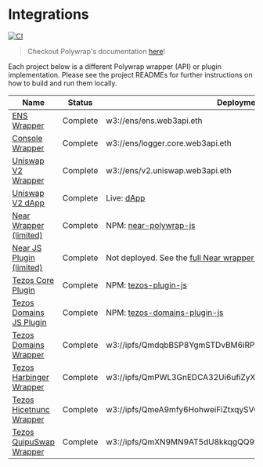 # Integrations

[![CI](https://github.com/blockwatch-cc/polywrap-tezos/actions/workflows/ci.yaml/badge.svg?event=push)](https://github.com/blockwatch-cc/polywrap-tezos/actions/workflows/ci.yaml)

> Checkout Polywrap's documentation [here](https://docs.polywrap.io)!

Each project below is a different Polywrap wrapper (API) or plugin implementation. Please see the project READMEs for further instructions on how to build and run them locally.

| Name                                         | Status   | Deployment                                                                 |
| -------------------------------------------- | -------- | -------------------------------------------------------------------------- |
| [ENS Wrapper](./ens/wrapper)                 | Complete | w3://ens/ens.web3api.eth                                                   |
| [Console Wrapper](./console/wrapper)         | Complete | w3://ens/logger.core.web3api.eth                                           |
| [Uniswap V2 Wrapper](./uniswapv2/wrapper)    | Complete | w3://ens/v2.uniswap.web3api.eth                                            |
| [Uniswap V2 dApp](./uniswapv2)               | Complete | Live: [dApp](https://demo.uniswap.polywrap.io/)                            |
| [Near Wrapper (limited)](./near/wrapper)     | Complete | NPM: [near-polywrap-js](https://www.npmjs.com/package/near-polywrap-js)    |
| [Near JS Plugin (limited)](./near/plugin-js) | Complete | Not deployed. See the [full Near wrapper specification](near/Near%20Polywrapper%20Specification.md) |
| [Tezos Core Plugin](./tezos/plugin-js)          | Complete | NPM: [tezos-plugin-js](https://www.npmjs.com/package/@blockwatch-cc/tezos-plugin-js)    |
| [Tezos Domains JS Plugin](./tezos/tezos-domains-plugin-js)     | Complete | NPM: [tezos-domains-plugin-js](https://www.npmjs.com/package/@blockwatch-cc/tezos-domains-plugin-js)    |
| [Tezos Domains Wrapper](./tezos/tezos-domains-wrapper)     | Complete | w3://ipfs/QmdqbBSP8YgmSTDvBM6iRPF1C6EyQbB7wDoqssBeiivrig    |
| [Tezos Harbinger Wrapper](./tezos/harbinger-wrapper)       | Complete | w3://ipfs/QmPWL3GnEDCA32Ui6ufiZyXbyNeUbveewAsJ9z2BgEUFRu    |
| [Tezos Hicetnunc Wrapper](./tezos/hicetnunc-wrapper)       | Complete | w3://ipfs/QmeA9mfy6HohweiFiZtxqySVCoi33fj9Lsd3yBRXwKA5xL    |
| [Tezos QuipuSwap Wrapper](./tezos/quipuswap-wrapper)       | Complete | w3://ipfs/QmXN9MN9AT5dU8kkqgQQ9tyanqBsScHjix1CwQmGAGFCup    |

